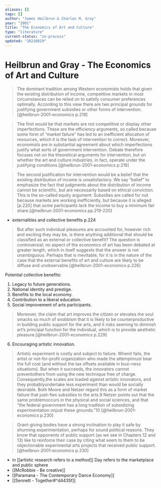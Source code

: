 ```yaml
---
aliases: []
tags: []
author: "James Heilbrun & Charles M. Gray"
year: "2001"
title: "The Economics of Art and Culture"
type: "literature"
current-status: "in-process"
updated: "20210819"
---
```


# Heilbrun and Gray - The Economics of Art and Culture

> The dominant tradition among Western economists holds that given the existing distribution of income, competitive markets in most circumstances can be relied on to satisfy consumer preferences optimally. According to this view there are two principal grounds for justifying government subsidies or other forms of intervention.[@heilbrun-2001-economics p.219]

> The first would be that markets are not competitive or display other imperfections. These are the efficiency arguments, so called because some form of “market failure” has led to an inefficient allocation of resources, which it is the task of intervention to correct. Moreover, economists are in substantial agreement about which imperfections justify what sorts of government intervention. Debate therefore focuses not on the theoretical arguments for intervention, but on whether the art and culture industries, in fact, operate under the justifying conditions.[@heilbrun-2001-economics p.219]

> The second justification for intervention would be a belief that the existing distribution of income is unsatisfactory. We say “belief” to emphasize the fact that judgments about the distribution of income cannot be scientific, but are necessarily based on ethical conviction. This is the so-called equity argument: Subsidies are called for not because markets are working inefficiently, but because it is alleged [p.220] that some participants lack the income to buy a minimum fair share.[@heilbrun-2001-economics pp.219-220]

- externalities and collective benefits p.224

> But after such individual pleasures are accounted for, however rich and exciting they may be, is there anything additional that should be classified as an external or collective benefit? The question is controversial; no aspect of the economics of art has been debated at greater length, which in itself suggests that the answer is not unambiguous. Perhaps that is inevitable, for it is in the nature of the case that the external benefits of art and culture are likely to be diffuse and unobservable.[@heilbrun-2001-economics p.226]

Potential collective benefits:
1. Legacy to future generations.
2. National identity and prestige.
3. Benefits to the local economy.
4. Contribution to a liberal education.
5. Social improvement of arts participants.

> Moreover, the claim that art improves the citizen or elevates the soul smacks so much of snobbism that it is likely to be counterproductive in building public support for the arts, and it risks seeming to diminish art’s principal function for the individual, which is to provide aesthetic pleasure.[@heilbrun-2001-economics p.229]

6. Encouraging artistic innovation.

> Artistic experiment is costly and subject to failure. Whenit fails, the artist or not-for-profit organization who made the attemptmust bear the full cost (and without the tax offsets available in busi-ness situations). But when it succeeds, the innovators cannot preventothers from using the new technique free of charge. Consequently,the scales are loaded against artistic innovators, and they probablyundertake less experiment than would be socially desirable. Both Moore and Netzer regard this as a form of market failure that justi-fies subsidies to the arts.9 Netzer points out that the same problemoccurs in the physical and social sciences, and that “the federal government has a long tradition of subsidizing experimentation onjust these grounds.”10 [@heilbrun-2001-economics p.230]

> Grant-giving bodies have a strong inclination to play it safe by shunning experimentation, perhaps for sound political reasons. They know that opponents of public support (as we see in Chapters 12 and 13) like to reinforce their case by citing what seem to them to be objectionable experimental arts projects that received public support.[@heilbrun-2001-economics p.230]

- in [[artistic research refers to a method]] Day refers to the marketplace and public sphere
- [[McRobbie -  Be creative]]
- [[Paramana - The Contemporary Dance Economy]]
- [[Sennett - Together#^d4435f]]
